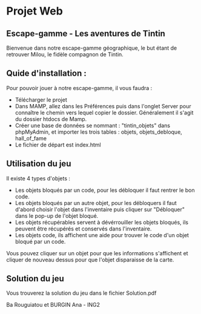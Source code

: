 # Projet Web 

## Escape-gamme - Les aventures de Tintin 

Bienvenue dans notre escape-gamme géographique, le but étant de retrouver Milou, le fidèle compagnon de Tintin. 

## Quide d'installation : 

Pour pouvoir jouer à notre escape-gamme, il vous faudra :
  - Télécharger le projet 
  - Dans MAMP, allez dans les Préférences puis dans l'onglet Server pour connaître le chemin vers lequel copier le dossier. Généralement il s'agit du dossier htdocs de Mamp.
  - Créer une base de données se nommant : "tintin_objets" dans phpMyAdmin, et importer les trois tables : objets, objets_debloque, hall_of_fame
  - Le fichier de départ est index.html
  
## Utilisation du jeu 

Il existe 4 types d'objets : 
- Les objets bloqués par un code, pour les débloquer il faut rentrer le bon code. 
- Les objets bloqués par un autre objet, pour les débloquers il faut d'abord choisir l'objet dans l'inventaire puis cliquer sur "Débloquer" dans le pop-up de l'objet bloqué. 
- Les objets récupérables servent à dévérrouiller les objets bloqués, ils peuvent être récupérés et conservés dans l'inventaire. 
- Les objets code, ils affichent une aide pour trouver le code d'un objet bloqué par un code.

Vous pouvez cliquer sur un objet pour que les informations s'affichent et cliquer de nouveau dessus pour que l'objet disparaisse de la carte. 
  
## Solution du jeu 
Vous trouverez la solution du jeu dans le fichier Solution.pdf 

Ba Rouguiatou et BURGIN Ana - ING2 
  
